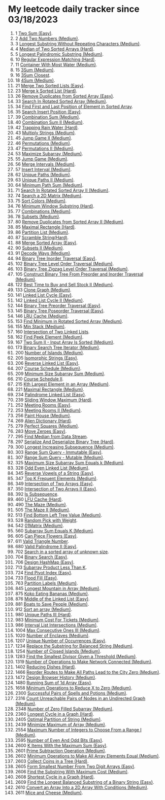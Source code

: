 # My leetcode daily tracker since 03/18/2023
1. 1 [Two Sum (Easy)](https://github.com/calebhuangsea/Leetcode/tree/main/leetcode/src/E1TwoSum).
2. 2 [Add Two Numbers (Medium)](https://github.com/calebhuangsea/Leetcode/tree/main/leetcode/src/M2AddTwoNumbers).
3. 3 [Longest Substring Without Repeating Characters (Medium)](https://github.com/calebhuangsea/Leetcode/tree/main/leetcode/src/M3LongestSubstringWithoutRepeatingCharacters).
4. 4 [Median of Two Sorted Arrays (Hard)](https://github.com/calebhuangsea/Leetcode/tree/main/leetcode/src/H4MedianOfTwoSortedArrays).
5. 5 [Longest Palindromic Substring (Medium)](https://github.com/calebhuangsea/Leetcode/tree/main/leetcode/src/M5LongestPalindromicSubstring).
6. 10 [Regular Expression Matching (Hard)](https://github.com/calebhuangsea/Leetcode/tree/main/leetcode/src/H10RegularExpressionMatching).
7. 11 [Container With Most Water (Medium)](https://github.com/calebhuangsea/Leetcode/tree/main/leetcode/src/M11ContainerWithMostWater).
8. 15 [3Sum (Medium)](https://github.com/calebhuangsea/Leetcode/tree/main/leetcode/src/M15_3Sum).
9. 16 [3Sum Closest](https://github.com/calebhuangsea/Leetcode/tree/main/leetcode/src/M16_3SumClosest).
10. 18 [4Sum (Medium)](https://github.com/calebhuangsea/Leetcode/tree/main/leetcode/src/M18_4Sum).
11. 21 [Merge Two Sorted Lists (Easy)](https://github.com/calebhuangsea/Leetcode/tree/main/leetcode/src/E21MergeTwoSortedLists).
12. 23 [Merge k Sorted List (Hard)](https://github.com/calebhuangsea/Leetcode/tree/main/leetcode/src/H23MergeKSortedLists).
13. 26 [Remove Duplicates from Sorted Array (Easy)](https://github.com/calebhuangsea/Leetcode/tree/main/leetcode/src/E26RemoveDuplicatesFromSortedArray).
14. 33 [Search In Rotated Sorted Array (Medium)](https://github.com/calebhuangsea/Leetcode/tree/main/leetcode/src/M33SearchInRotatedSortedArray).
15. 34 [Find First and Last Position of Element in Sorted Array](https://github.com/calebhuangsea/Leetcode/tree/main/leetcode/src/M34FindFirstAndLastPostionOfElementInSortedArray).
16. 35 [Search Insert Position (Easy)](https://github.com/calebhuangsea/Leetcode/tree/main/leetcode/src/E35SearchInsertPosition).
17. 39 [Combination Sum (Medium)](https://github.com/calebhuangsea/Leetcode/tree/main/leetcode/src/M39CombinationSum).
18. 40 [Combination Sum II (Medium)](https://github.com/calebhuangsea/Leetcode/tree/main/leetcode/src/M40CombinationSumII).
19. 42 [Trapping Rain Water (Hard)](https://github.com/calebhuangsea/Leetcode/tree/main/leetcode/src/H42TrappingRainWater).
20. 43 [Multiply Strings (Medium)](https://github.com/calebhuangsea/Leetcode/tree/main/leetcode/src/M43MultiplyStrings).
21. 45 [Jump Game II (Medium)](https://github.com/calebhuangsea/Leetcode/tree/main/leetcode/src/M45JumpGameII).
22. 46 [Permutations (Medium)](https://github.com/calebhuangsea/Leetcode/tree/main/leetcode/src/M46Permutations).
23. 47 [Permutations II (Medium)](https://github.com/calebhuangsea/Leetcode/tree/main/leetcode/src/M47PermutationsII).
24. 53 [Maximize Subarray (Medium)](https://github.com/calebhuangsea/Leetcode/tree/main/leetcode/src/M53MaximumSubarray).
25. 55 [Jump Game (Medium)](https://github.com/calebhuangsea/Leetcode/tree/main/leetcode/src/M55JumpGame).
26. 56 [Merge Intervals (Medium)](https://github.com/calebhuangsea/Leetcode/tree/main/leetcode/src/M56MergeIntervals).
27. 57 [Insert Interval (Medium)](https://github.com/calebhuangsea/Leetcode/tree/main/leetcode/src/M57InsertInterval).
28. 62 [Unique Paths (Medium)](https://github.com/calebhuangsea/Leetcode/tree/main/leetcode/src/M62UniquePaths).
29. 63 [Unique Paths II (Medium)](https://github.com/calebhuangsea/Leetcode/tree/main/leetcode/src/M63UniquePathsII).
30. 64 [Minimum Path Sum (Medium)](https://github.com/calebhuangsea/Leetcode/tree/main/leetcode/src/M64MinimumPathSum).
31. 71 [Search In Rotated Sorted Array II (Medium)](https://github.com/calebhuangsea/Leetcode/tree/main/leetcode/src/M71SearchInRotatedSortedArrayII).
32. 74 [Search a 2D Matrix (Medium)](https://github.com/calebhuangsea/Leetcode/tree/main/leetcode/src/M74SearchA2DMatrix).
33. 75 [Sort Colors (Medium)](https://github.com/calebhuangsea/Leetcode/tree/main/leetcode/src/M75SortColors).
34. 76 [Minimum Window Substring (Hard)](https://github.com/calebhuangsea/Leetcode/tree/main/leetcode/src/H76MinimumWindowSubstring).
35. 77 [Combinations (Medium)](https://github.com/calebhuangsea/Leetcode/tree/main/leetcode/src/M77Combinations).
36. 78 [Subsets (Medium)](https://github.com/calebhuangsea/Leetcode/tree/main/leetcode/src/M78Subsets).
37. 80 [Remove Duplicates from Sorted Array II (Medium)](https://github.com/calebhuangsea/Leetcode/tree/main/leetcode/src/M80RemoveDuplicatedFromSortedArrayII).
38. 85 [Maximal Rectangle (Hard)](https://github.com/calebhuangsea/Leetcode/tree/main/leetcode/src/H85MaximalRectangle).
39. 86 [Partition List (Medium)](https://github.com/calebhuangsea/Leetcode/tree/main/leetcode/src/MPartitionList).
40. 87 [Scramble String(Hard)](https://github.com/calebhuangsea/Leetcode/tree/main/leetcode/src/H87ScrambleString).
41. 88 [Merge Sorted Array (Easy)](https://github.com/calebhuangsea/Leetcode/tree/main/leetcode/src/E88MergeSodtedArray).
42. 90 [Subsets II (Medium)](https://github.com/calebhuangsea/Leetcode/tree/main/leetcode/src/M90SubsetsII).
43. 91 [Decode Ways (Medium)](https://github.com/calebhuangsea/Leetcode/tree/main/leetcode/src/M91DecodeWays).
44. 94 [Binary Tree Inorder Traversal (Easy)](https://github.com/calebhuangsea/Leetcode/tree/main/leetcode/src/E94BinaryTreeInorderTraversal).
45. 102 [Binary Tree Level Order Traversal (Medium)](https://github.com/calebhuangsea/Leetcode/tree/main/leetcode/src/M102BinaryTreeLevelOrderTraversal).
46. 103 [Binary Tree Zigzag Level Order Traversal (Medium)](https://github.com/calebhuangsea/Leetcode/tree/main/leetcode/src/M103BinaryTreeZigzagLevelOrderTraversal).
47. 105 [Construct Binary Tree From Preorder and Inorder Traversal (Medium)](https://github.com/calebhuangsea/Leetcode/tree/main/leetcode/src/M105ConstructBinaryTreeFromPreorderAndInorderTraversal).
48. 122 [Best Time to Buy and Sell Stock II (Medium)](https://github.com/calebhuangsea/Leetcode/tree/main/leetcode/src/M122BestTimeToBuyAndSellStockII).
49. 133 [Clone Graph (Medium)](https://github.com/calebhuangsea/Leetcode/tree/main/leetcode/src/M133CloneGraph).
50. 141 [Linked List Cycle (Easy)](https://github.com/calebhuangsea/Leetcode/tree/main/leetcode/src/E141LinkedListCycle).
51. 142 [Linked List Cycle II (Medium)](https://github.com/calebhuangsea/Leetcode/tree/main/leetcode/src/M142LinkedListCycleII).
52. 144 [Binary Tree Preorder Traversal (Easy)](https://github.com/calebhuangsea/Leetcode/tree/main/leetcode/src/E144BinaryTreePreorderTraversal).
53. 145 [Binary Tree Poseorder Traversal (Easy)](https://github.com/calebhuangsea/Leetcode/tree/main/leetcode/src/E145BinaryTreePostorderTraversal).
54. 146 [LRU Cache (Medium)](https://github.com/calebhuangsea/Leetcode/tree/main/leetcode/src/MLRUCache).
55. 153 [Find Minimum in Rotated Sorted Array (Medium)](https://github.com/calebhuangsea/Leetcode/tree/main/leetcode/src/M153FindMinimuminRotatedSortedArray).
56. 155 [Min Stack (Medium)](https://github.com/calebhuangsea/Leetcode/tree/main/leetcode/src/M155MinStack).
57. 160 [Intersection of Two Linked Lists](https://github.com/calebhuangsea/Leetcode/tree/main/leetcode/src/E160IntersectionOfTwoLinkedLists).
58. 162 [Find Peek Element (Medium)](https://github.com/calebhuangsea/Leetcode/tree/main/leetcode/src/M162FindPeekElement).
59. 167 [Two Sum II - Input Array Is Sorted (Medium)](https://github.com/calebhuangsea/Leetcode/tree/main/leetcode/src/M167TwoSumIIInputArrayIsSorted).
60. 173 [Binary Search Tree Iterator (Medium)](https://github.com/calebhuangsea/Leetcode/tree/main/leetcode/src/M173BinarySearchTreeIterator).
61. 200 [Number of Islands (Medium)](https://github.com/calebhuangsea/Leetcode/tree/main/leetcode/src/M200NumberOfIslands).
62. 205 [Isomorphic Strings (Easy)](https://github.com/calebhuangsea/Leetcode/tree/main/leetcode/src/E205IsomorphicStrings).
63. 206 [Reverse Linked List (Easy)](https://github.com/calebhuangsea/Leetcode/tree/main/leetcode/src/E206ReverseLinkedList).
64. 207 [Course Schedule (Medium)](https://github.com/calebhuangsea/Leetcode/tree/main/leetcode/src/M207CourseSchedule).
65. 209 [Minimum Size Subarray Sum (Medium)](https://github.com/calebhuangsea/Leetcode/tree/main/leetcode/src/M209MinimumSizeSubarraySum).
66. 210 [Course Schedule II](https://github.com/calebhuangsea/Leetcode/tree/main/leetcode/src/M210CourseScheduleII).
67. 215 [Kth Largest Element in an Array (Medium)](https://github.com/calebhuangsea/Leetcode/tree/main/leetcode/src/M215KthLargestElementInAnArray).
68. 221 [Maximal Rectangle (Medium)](https://github.com/calebhuangsea/Leetcode/tree/main/leetcode/src/M221MaximalRectangle).
69. 234 [Palindrome Linked List (Easy)](https://github.com/calebhuangsea/Leetcode/tree/main/leetcode/src/E234PalindromeLinkedList).
70. 239 [Sliding Window Maximum (Hard)](https://github.com/calebhuangsea/Leetcode/tree/main/leetcode/src/H239SlidingWindowMaximum).
71. 252 [Meeting Rooms (Easy)](https://github.com/calebhuangsea/Leetcode/tree/main/leetcode/src/E252MeetingRooms).
72. 253 [Meeting Rooms II (Medium)](https://github.com/calebhuangsea/Leetcode/tree/main/leetcode/src/M253MeetingRoomsII).
73. 256 [Paint House (Medium)](https://github.com/calebhuangsea/Leetcode/tree/main/leetcode/src/M256PaintHouse).
74. 269 [Alien Dictionary (Hard)](https://github.com/calebhuangsea/Leetcode/tree/main/leetcode/src/H269AlienDictionary).
75. 279 [Perfect Squares (Medium)](https://github.com/calebhuangsea/Leetcode/tree/main/leetcode/src/M279PerfectSquares).
76. 283 [Move Zeroes (Easy)](https://github.com/calebhuangsea/Leetcode/tree/main/leetcode/src/E283MoveZeros).
77. 295 [Find Median from Data Stream](https://github.com/calebhuangsea/Leetcode/tree/main/leetcode/src/H295FindMedianFromDataStream).
78. 297 [Serialize And Deserialize Binary Tree (Hard)](https://github.com/calebhuangsea/Leetcode/tree/main/leetcode/src/H297SerializeAndDeserializeBinaryTree).
79. 300 [Longest Increasing Subsequence (Medium)](https://github.com/calebhuangsea/Leetcode/tree/main/leetcode/src/M300LongestIncreasingSubsequence).
80. 303 [Range Sum Query - Immutable (Easy)](https://github.com/calebhuangsea/Leetcode/tree/main/leetcode/src/E303RangeSumQuery_Immutable).
81. 307 [Range Sum Query - Mutable (Medium)](https://github.com/calebhuangsea/Leetcode/tree/main/leetcode/src/M307RangeSumQueryMutable).
82. 325 [Maximum Size Subarray Sum Equals k (Medium)](https://github.com/calebhuangsea/Leetcode/tree/main/leetcode/src/M325MaximumSizeSubarraySumEqualsK).
83. 328 [Odd Even Linked List (Medium)](https://github.com/calebhuangsea/Leetcode/tree/main/leetcode/src/M328OddEvenLinkedList).
84. 345 [Reverse Vowels of a String (Easy)](https://github.com/calebhuangsea/Leetcode/tree/main/leetcode/src/E345ReverseVowelsOfAString).
85. 347 [Top K Frequent Elements (Medium)](https://github.com/calebhuangsea/Leetcode/tree/main/leetcode/src/M347TopKFrequentElements).
86. 349 [Intersection of Two Arrays (Easy)](https://github.com/calebhuangsea/Leetcode/tree/main/leetcode/src/E349IntersectionofTwoArrays).
87. 350 [Intersection of Two Arrays II (Easy)](https://github.com/calebhuangsea/Leetcode/tree/main/leetcode/src/E350IntersectionofTwoArraysII).
88. 392 [Is Subsequence](https://github.com/calebhuangsea/Leetcode/tree/main/leetcode/src/E392IsSubsequence).
89. 460 [LFU Cache (Hard)](https://github.com/calebhuangsea/Leetcode/tree/main/leetcode/src/H460LFUCache).
90. 490 [The Maze (Medium)](https://github.com/calebhuangsea/Leetcode/tree/main/leetcode/src/M490TheMaze).
91. 505 [The Maze II (Medium)](https://github.com/calebhuangsea/Leetcode/tree/main/leetcode/src/M505TheMazeII).
92. 513 [Find Bottom Left Tree Value (Medium)](https://github.com/calebhuangsea/Leetcode/tree/main/leetcode/src/M513FindBottomLeftTreeValue).
93. 528 [Random Pick with Weight](https://github.com/calebhuangsea/Leetcode/tree/main/leetcode/src/M528RandomPickWithWeight).
94. 542 [01Matrix (Medium)](https://github.com/calebhuangsea/Leetcode/tree/main/leetcode/src/M542_01Matrix).
95. 560 [Subarray Sum Equals K (Medium)](https://github.com/calebhuangsea/Leetcode/tree/main/leetcode/src/M560SubarraySumEqualsK).
96. 605 [Can Piece Flowers (Easy)](https://github.com/calebhuangsea/Leetcode/tree/main/leetcode/src/E605CanPieceFlowers).
97. 611 [Valid Triangle Number](https://github.com/calebhuangsea/Leetcode/tree/main/leetcode/src/M611ValidTriangleNumber).
98. 680 [Valid Palindrome II (Easy)](https://github.com/calebhuangsea/Leetcode/tree/main/leetcode/src/E680ValidPalindromeII).
99. 702 [Search in a sorted array of unknown size](https://github.com/calebhuangsea/Leetcode/tree/main/leetcode/src/M702SearchInASortedArrayOfUnknownSize).
100. 704 [Binary Search (Easy)](https://github.com/calebhuangsea/Leetcode/tree/main/leetcode/src/E704BinarySearch).
101. 706 [Design HashMap (Easy)](https://github.com/calebhuangsea/Leetcode/tree/main/leetcode/src/E706DesignHashMap).
102. 713 [Subarray Product Less Than K](https://github.com/calebhuangsea/Leetcode/tree/main/leetcode/src/M713SubarrayProductLessThanK).
103. 724 [Find Pivot Index (Easy)](https://github.com/calebhuangsea/Leetcode/tree/main/leetcode/src/E724FindPivotIndex).
104. 733 [Flood Fill (Easy)](https://github.com/calebhuangsea/Leetcode/tree/main/leetcode/src/E733FloodFill).
105. 763 [Partition Labels (Medium)](https://github.com/calebhuangsea/Leetcode/tree/main/leetcode/src/M763PartitionLabels).
106. 845 [Longest Mountain in Array (Medium)](https://github.com/calebhuangsea/Leetcode/tree/main/leetcode/src/M845LongestMountainInArray).
107. 875 [Koko Eating Bananas (Medium)](https://github.com/calebhuangsea/Leetcode/tree/main/leetcode/src/M875KokoEatingBananas).
108. 876 [Middle of the Linked List (Easy)](https://github.com/calebhuangsea/Leetcode/tree/main/leetcode/src/E876MiddleoftheLinkedList).
109. 881 [Boats to Save People (Medium)](https://github.com/calebhuangsea/Leetcode/tree/main/leetcode/src/M881BoatsToSavePeople).
110. 912 [Sort an array (Medium)](https://github.com/calebhuangsea/Leetcode/tree/main/leetcode/src/M912SortAnArray).
111. 980 [Unique Paths III (Hard)](https://github.com/calebhuangsea/Leetcode/tree/main/leetcode/src/H980UniquePathsIII).
112. 983 [Minimum Cost For Tickets (Medium)](https://github.com/calebhuangsea/Leetcode/tree/main/leetcode/src/M983MinimumCostForTickets).
113. 986 [Interval List Intersections (Medium)](https://github.com/calebhuangsea/Leetcode/tree/main/leetcode/src/M986IntervalListIntersections).
114. 1004 [Max Consecutive Ones III (Medium)](https://github.com/calebhuangsea/Leetcode/tree/main/leetcode/src/M1004MaxConsecutiveOnesIII).
115. 1020 [Number of Enclaves (Medium)](https://github.com/calebhuangsea/Leetcode/tree/main/leetcode/src/M1020NumberOfEnclaves).
116. 1207 [Unique Number of Occurrences (Easy)](https://github.com/calebhuangsea/Leetcode/tree/main/leetcode/src/E1207UniqueNumberOfOccurrences).
117. 1234 [Replace the Substring for Balanced String (Medium)](https://github.com/calebhuangsea/Leetcode/tree/main/leetcode/src/M1234ReplaceTheSubstringForBalancedString).
118. 1254 [Number of Closed Islands (Medium)](https://github.com/calebhuangsea/Leetcode/tree/main/leetcode/src/M1254NumberOfClosedIsland).
119. 1283 [Find the Smallest Divisor Given a Threshold (Medium)](https://github.com/calebhuangsea/Leetcode/tree/main/leetcode/src/M1283FindTheSmallestDivisorGivenAThreshold).
120. 1319 [Number of Operations to Make Network Connected (Medium)](https://github.csom/calebhuangsea/Leetcode/tree/main/leetcode/src/M1319NumberOfOperationsToMakeNetworkConnected).
121. 1402 [Reducing Dishes (Hard)](https://github.com/calebhuangsea/Leetcode/tree/main/leetcode/src/H1402ReducingDishes).
122. 1466 [Reorder Routes to Make All Paths Lead to the City Zero (Medium)](https://github.com/calebhuangsea/Leetcode/tree/main/leetcode/src/M1466ReorderRoutesToMakeAllPathsLeadToTheCityZero).
123. 1472 [Design Browser History (Medium)](https://github.com/calebhuangsea/Leetcode/tree/main/leetcode/src/M1472DesignBrowserHistory).
124. 1480 [Running Sum of 1d Array (Easy)](https://github.com/calebhuangsea/Leetcode/tree/main/leetcode/src/E1480RunningSumOf1dArray).
125. 1658 [Minimum Operations to Reduce X to Zero (Medium)](https://github.com/calebhuangsea/Leetcode/tree/main/leetcode/src/M1658MinimumOperationsToReduceXToZero).
126. 2300 [Successful Pairs of Spells and Potions (Medium)](https://github.com/calebhuangsea/Leetcode/tree/main/leetcode/src/M2300SuccessfulPairsOfSpellsAndPotions).
127. 2316 [Count Unreachable Pairs of Nodes in an Undirected Graph (Medium)](https://github.com/calebhuangsea/Leetcode/tree/main/leetcode/src/M1472DesignBrowserHistory).
128. 2348 [Number of Zero Filled Subarray (Medium)](https://github.com/calebhuangsea/Leetcode/tree/main/leetcode/src/M2316CountUnreachablePairsOfNodesInAnUndirectedGraph).
129. 2360 [Longest Cycle in a Graph (Hard)](https://github.com/calebhuangsea/Leetcode/tree/main/leetcode/src/H2360LongestCycleInAGraph).
130. 2405 [Optimal Partition of String (Medium)](https://github.com/calebhuangsea/Leetcode/tree/main/leetcode/src/M2405OptimalPartitionOfString).
131. 2439 [Minimize Maximum of Array (Medium)](https://github.com/calebhuangsea/Leetcode/tree/main/leetcode/src/M2439MinimizeMaximumOfArray).
132. 2554 [Maximum Number of Integers to Choose From a Range I (Medium)](https://github.com/calebhuangsea/Leetcode/tree/main/leetcode/src/M2554MaximumNumberOfIntegersToChooseFromARangeI).
133. 2595 [Number of Even And Odd Bits (Easy)](https://github.com/calebhuangsea/Leetcode/tree/main/leetcode/src/E2595NumberOfEvenAndOddBits).
134. 2600 [K Items With the Maximum Sum (Easy)](https://github.com/calebhuangsea/Leetcode/blob/main/LCContest/src/Weekly338/Q1.java).
135. 2601 [Prime Subtraction Operation (Medium)](https://github.com/calebhuangsea/Leetcode/blob/main/LCContest/src/Weekly338/Q2.java).
136. 2602 [Minimum Operations to Make All Array Elements Equal (Medium)](https://github.com/calebhuangsea/Leetcode/blob/main/LCContest/src/Weekly338/Q3.java).
137. 2603 [Collect Coins in a Tree (Hard)](https://github.com/calebhuangsea/Leetcode/blob/main/LCContest/src/Weekly338/Q4.java).
138. 2605 [Form Smallest Number From Two Digit Arrays (Easy)](https://github.com/calebhuangsea/Leetcode/blob/main/LCContest/src/Biweekly101/Q1.java).
139. 2606 [Find the Substring With Maximum Cost (Medium)](https://github.com/calebhuangsea/Leetcode/blob/main/LCContest/src/Biweekly101/Q2.java).
140. 2608 [Shortest Cycle in a Graph (Hard)](https://github.com/calebhuangsea/Leetcode/blob/main/LCContest/src/Biweekly101/Q4.java).
141. 2609 [Find the Longest Balanced Substring of a Binary String (Easy)](https://github.com/calebhuangsea/Leetcode/blob/main/LCContest/src/Weekly339/Q1.java).
142. 2610 [Convert an Array Into a 2D Array With Conditions (Medium)](https://github.com/calebhuangsea/Leetcode/blob/main/LCContest/src/Weekly339/Q2.java).
143. 2611 [Mice and Cheese (Medium)](https://github.com/calebhuangsea/Leetcode/blob/main/LCContest/src/Weekly339/Q3.java).